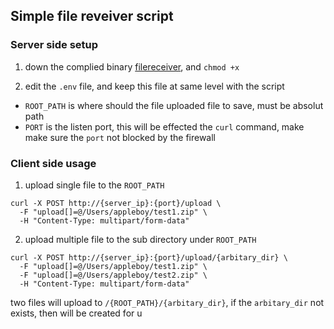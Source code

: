 ## Simple file reveiver script

### Server side setup

1. down the complied binary [filereceiver](https://github.com/RHVH-QE/file_receiver/releases/download/v0.1.0/filereceiver), and `chmod +x`

2. edit the `.env` file, and keep this file at same level with the script

* `ROOT_PATH` is where should the file uploaded file to save, must be absolut path
* `PORT` is the listen port, this will be effected the `curl` command, make make sure the `port` not blocked by the firewall

### Client side usage

1. upload single file to the `ROOT_PATH`

```
curl -X POST http://{server_ip}:{port}/upload \
  -F "upload[]=@/Users/appleboy/test1.zip" \
  -H "Content-Type: multipart/form-data"
```

2. upload multiple file to the sub directory under `ROOT_PATH`

```
curl -X POST http://{server_ip}:{port}/upload/{arbitary_dir} \
  -F "upload[]=@/Users/appleboy/test1.zip" \
  -F "upload[]=@/Users/appleboy/test2.zip" \
  -H "Content-Type: multipart/form-data"
```

two files will upload to `/{ROOT_PATH}/{arbitary_dir}`, if the `arbitary_dir` not exists, then will be created for u
